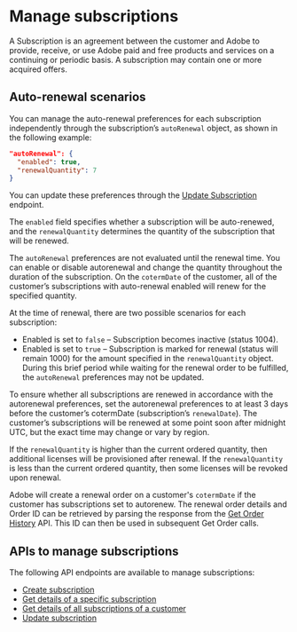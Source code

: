 # Manage subscriptions

A Subscription is an agreement between the customer and Adobe to provide, receive, or use Adobe paid and free products and services on a continuing or periodic basis. A subscription may contain one or more acquired offers.

## Auto-renewal scenarios

You can manage the auto-renewal preferences for each subscription independently through the subscription’s `autoRenewal` object, as shown in the following example:

```json
"autoRenewal": {
  "enabled": true,
  "renewalQuantity": 7
}
```

You can update these preferences through the [Update Subscription](./update_subscription.md) endpoint.

The `enabled` field specifies whether a subscription will be auto-renewed, and the `renewalQuantity` determines the quantity of the subscription that will be renewed.

The `autoRenewal` preferences are not evaluated until the renewal time. You can enable or disable autorenewal and change the quantity throughout the duration of the subscription. On the `cotermDate` of the customer, all of the customer’s subscriptions with auto-renewal enabled will renew for the specified quantity.

At the time of renewal, there are two possible scenarios for each subscription:

- Enabled is set to `false` – Subscription becomes inactive (status 1004).
- Enabled is set to `true` – Subscription is marked for renewal (status will remain 1000) for the amount specified in the `renewalQuantity` object. During this brief period while waiting for the renewal order to be fulfilled, the `autoRenewal` preferences may not be updated.

To ensure whether all subscriptions are renewed in accordance with the autorenewal preferences, set the autorenewal preferences to at least 3 days before the customer’s cotermDate (subscription’s `renewalDate`). The customer’s subscriptions will be renewed at some point soon after midnight UTC, but the exact time may change or vary by region.

If the `renewalQuantity` is higher than the current ordered quantity, then additional licenses will be provisioned after renewal. If the `renewalQuantity` is less than the current ordered quantity, then some licenses will be revoked upon renewal.

Adobe will create a renewal order on a customer's `cotermDate` if the customer has subscriptions set to autorenew. The renewal order details and Order ID can be retrieved by parsing the response from the [Get Order History](../order_management/get_order.md) API. This ID can then be used in subsequent Get Order calls.

## APIs to manage subscriptions

The following API endpoints are available to manage subscriptions:

- [Create subscription](./create_subscription.md)
- [Get details of a specific subscription](./get_details.md)
- [Get details of all subscriptions of a customer](./get_details_for_customers.md)
- [Update subscription](./update_subscription.md)
